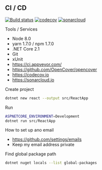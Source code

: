 ## CI / CD

[![Build status](https://ci.appveyor.com/api/projects/status/eed0q7n8ardyq7a9?svg=true)](https://ci.appveyor.com/project/wk-j/agoda-cicd)
[![codecov](https://codecov.io/gh/wk-j/agoda-cicd/branch/master/graph/badge.svg)](https://codecov.io/gh/wk-j/agoda-cicd)
[![sonarcloud](https://sonarcloud.io/api/project_badges/measure?project=agoda-cicd&metric=alert_status)](https://sonarcloud.io/dashboard?id=agoda-cicd)


Tools / Services

- Node 8.0
- yarn 1.7.0 / npm 1.7.0
- .NET Core 2.1
- Git
- xUnit
- https://ci.appveyor.com/
- https://github.com/OpenCover/opencover
- https://codecov.io
- https://sonarcloud.io

Create project

```bash
dotnet new react --output src/ReactApp
```

Run

```bash
ASPNETCORE_ENVIRONMENT=Development
dotnet run src/ReactApp
```

How to set up ano email

- https://github.com/settings/emails
- Keep my email address private

Find global package path

```bash
dotnet nuget locals --list global-packages
```